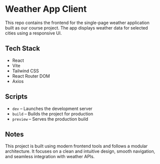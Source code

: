# Weather App Client

This repo contains the frontend for the single-page weather application built as our course project. The app displays weather data for selected cities using a responsive UI.

## Tech Stack

- React
- Vite
- Tailwind CSS
- React Router DOM
- Axios

## Scripts

- `dev` – Launches the development server
- `build` – Builds the project for production
- `preview` – Serves the production build

## Notes

This project is built using modern frontend tools and follows a modular architecture. It focuses on a clean and intuitive design, smooth navigation, and seamless integration with weather APIs.
